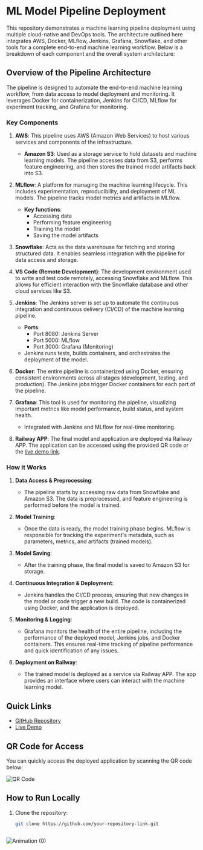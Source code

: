 # ML Model Pipeline Deployment

This repository demonstrates a machine learning pipeline deployment using multiple cloud-native and DevOps tools. The architecture outlined here integrates AWS, Docker, MLflow, Jenkins, Grafana, Snowflake, and other tools for a complete end-to-end machine learning workflow. Below is a breakdown of each component and the overall system architecture:

## Overview of the Pipeline Architecture

The pipeline is designed to automate the end-to-end machine learning workflow, from data access to model deployment and monitoring. It leverages Docker for containerization, Jenkins for CI/CD, MLflow for experiment tracking, and Grafana for monitoring.

### Key Components

1. **AWS**: This pipeline uses AWS (Amazon Web Services) to host various services and components of the infrastructure.
   - **Amazon S3**: Used as a storage service to hold datasets and machine learning models. The pipeline accesses data from S3, performs feature engineering, and then stores the trained model artifacts back into S3.
   
2. **MLflow**: A platform for managing the machine learning lifecycle. This includes experimentation, reproducibility, and deployment of ML models. The pipeline tracks model metrics and artifacts in MLflow.
   - **Key functions**: 
     - Accessing data
     - Performing feature engineering
     - Training the model
     - Saving the model artifacts

3. **Snowflake**: Acts as the data warehouse for fetching and storing structured data. It enables seamless integration with the pipeline for data access and storage.

4. **VS Code (Remote Development)**: The development environment used to write and test code remotely, accessing Snowflake and MLflow. This allows for efficient interaction with the Snowflake database and other cloud services like S3.

5. **Jenkins**: The Jenkins server is set up to automate the continuous integration and continuous delivery (CI/CD) of the machine learning pipeline.
   - **Ports**:
     - Port 8080: Jenkins Server
     - Port 5000: MLflow
     - Port 3000: Grafana (Monitoring)
   - Jenkins runs tests, builds containers, and orchestrates the deployment of the model.

6. **Docker**: The entire pipeline is containerized using Docker, ensuring consistent environments across all stages (development, testing, and production). The Jenkins jobs trigger Docker containers for each part of the pipeline.

7. **Grafana**: This tool is used for monitoring the pipeline, visualizing important metrics like model performance, build status, and system health.
   - Integrated with Jenkins and MLflow for real-time monitoring.

8. **Railway APP**: The final model and application are deployed via Railway APP. The application can be accessed using the provided QR code or the [live demo link](https://facecognitionmachinelearning-production-ff6f.up.railway.app).

### How it Works

1. **Data Access & Preprocessing**:
   - The pipeline starts by accessing raw data from Snowflake and Amazon S3. The data is preprocessed, and feature engineering is performed before the model is trained.
   
2. **Model Training**:
   - Once the data is ready, the model training phase begins. MLflow is responsible for tracking the experiment's metadata, such as parameters, metrics, and artifacts (trained models).

3. **Model Saving**:
   - After the training phase, the final model is saved to Amazon S3 for storage.

4. **Continuous Integration & Deployment**:
   - Jenkins handles the CI/CD process, ensuring that new changes in the model or code trigger a new build. The code is containerized using Docker, and the application is deployed.

5. **Monitoring & Logging**:
   - Grafana monitors the health of the entire pipeline, including the performance of the deployed model, Jenkins jobs, and Docker containers. This ensures real-time tracking of pipeline performance and quick identification of any issues.

6. **Deployment on Railway**:
   - The trained model is deployed as a service via Railway APP. The app provides an interface where users can interact with the machine learning model.

## Quick Links

- [GitHub Repository](https://github.com/your-repository-link)
- [Live Demo](https://facecognitionmachinelearning-production-ff6f.up.railway.app)

## QR Code for Access

You can quickly access the deployed application by scanning the QR code below:

![QR Code](path-to-qr-code-image)

## How to Run Locally

1. Clone the repository:

   ```bash
   git clone https://github.com/your-repository-link.git



![Animation (0)](https://github.com/user-attachments/assets/245b1467-e8a4-4bd1-b4db-83fe0d9f742e)

